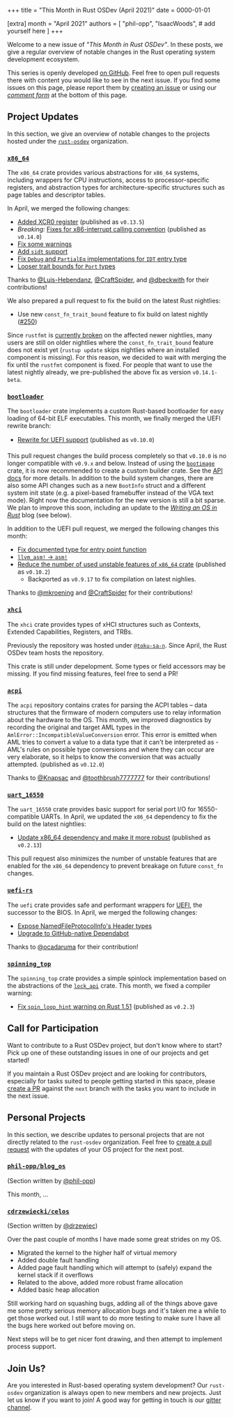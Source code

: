 +++
title = "This Month in Rust OSDev (April 2021)"
date = 0000-01-01

[extra]
month = "April 2021"
authors = [
    "phil-opp",
    "IsaacWoods",
    # add yourself here
]
+++

Welcome to a new issue of _"This Month in Rust OSDev"_. In these posts, we give a regular overview of notable changes in the Rust operating system development ecosystem.

<!-- more -->

This series is openly developed [on GitHub](https://github.com/rust-osdev/homepage/). Feel free to open pull requests there with content you would like to see in the next issue. If you find some issues on this page, please report them by [creating an issue](https://github.com/rust-osdev/homepage/issues/new) or using our [_comment form_](#comment-form) at the bottom of this page.

<!--
    This is a draft for the upcoming "This Month in Rust OSDev (April 2021)" post.
    Feel free to create pull requests against the `next` branch to add your
    content here.
    Please take a look at the past posts on https://rust-osdev.com/ to see the
    general structure of these posts.
-->

## Project Updates

In this section, we give an overview of notable changes to the projects hosted under the [`rust-osdev`] organization.

[`rust-osdev`]: https://github.com/rust-osdev/about

### [`x86_64`](https://github.com/rust-osdev/x86_64)

The `x86_64` crate provides various abstractions for `x86_64` systems, including wrappers for CPU instructions, access to processor-specific registers, and abstraction types for architecture-specific structures such as page tables and descriptor tables.

In April, we merged the following changes:

- [Added XCR0 register](https://github.com/rust-osdev/x86_64/pull/239) <span class="gray">(published as `v0.13.5`)</span>
- _Breaking:_ [Fixes for x86-interrupt calling convention](https://github.com/rust-osdev/x86_64/pull/242) <span class="gray">(published as `v0.14.0`)</span>
- [Fix some warnings](https://github.com/rust-osdev/x86_64/pull/243)
- [Add `sidt` support](https://github.com/rust-osdev/x86_64/pull/246)
- [Fix `Debug` and `PartialEq` implementations for `IDT` entry type](https://github.com/rust-osdev/x86_64/pull/249)
- [Looser trait bounds for `Port` types](https://github.com/rust-osdev/x86_64/pull/247)

Thanks to [@Luis-Hebendanz](https://github.com/Luis-Hebendanz), [@CraftSpider](https://github.com/CraftSpider), and [@dbeckwith](https://github.com/dbeckwith) for their contributions!

We also prepared a pull request to fix the build on the latest Rust nightlies:

- Use new `const_fn_trait_bound` feature to fix build on latest nightly ([#250](https://github.com/rust-osdev/x86_64/pull/250))

Since `rustfmt` is [currently broken](https://github.com/rust-lang/rust/issues/84538) on the affected newer nightlies, many users are still on older nightlies where the `const_fn_trait_bound` feature does not exist yet (`rustup update` skips nightlies where an installed component is missing). For this reason, we decided to wait with merging the fix until the `rustfmt` component is fixed. For people that want to use the latest nightly already, we pre-published the above fix as version `v0.14.1-beta`.

### [`bootloader`](https://github.com/rust-osdev/bootloader)

The `bootloader` crate implements a custom Rust-based bootloader for easy loading of 64-bit ELF executables. This month, we finally merged the UEFI rewrite branch:

- [Rewrite for UEFI support](https://github.com/rust-osdev/bootloader/pull/130) <span class="gray">(published as `v0.10.0`)</span>

This pull request changes the build process completely so that `v0.10.0` is no longer compatible with `v0.9.x` and below. Instead of using the [`bootimage`](https://github.com/rust-osdev/bootimage) crate, it is now recommended to create a custom builder crate. See the [API docs](https://docs.rs/bootloader/0.10.2/bootloader/) for more details. In addition to the build system changes, there are also some API changes such as a new `BootInfo` struct and a different system init state (e.g. a pixel-based framebuffer instead of the VGA text mode). Right now the documentation for the new version is still a bit sparse. We plan to improve this soon, including an update to the [_Writing an OS in Rust_](https://os.phil-opp.com/) blog (see below).

In addition to the UEFI pull request, we merged the following changes this month:

- [Fix documented type for entry point function](https://github.com/rust-osdev/bootloader/pull/147)
- [`llvm_asm!` -> `asm!`](https://github.com/rust-osdev/bootloader/pull/154)
- [Reduce the number of used unstable features of `x86_64` crate](https://github.com/rust-osdev/bootloader/pull/155) <span class="gray">(published as `v0.10.2`)</span>
  - Backported as `v0.9.17` to fix compilation on latest nighlies.

Thanks to [@mkroening](https://github.com/mkroening) and [@CraftSpider](https://github.com/CraftSpider) for their contributions!

### [`xhci`](https://github.com/rust-osdev/xhci)

The `xhci` crate provides types of xHCI structures such as Contexts, Extended Capabilities, Registers, and TRBs.

Previously the repository was hosted under [`@toku-sa-n`](https://github.com/toku-sa-n). Since April, the Rust OSDev team hosts the repository.

This crate is still under depelopment. Some types or field accessors may be missing. If you find missing features, feel free to send a PR!

### [`acpi`](https://github.com/rust-osdev/acpi)

The `acpi` repository contains crates for parsing the ACPI tables – data structures that the firmware of modern computers use to relay information about the hardware to the OS.
This month, we improved diagnostics by recording the original and target AML types in the `AmlError::IncompatibleValueConversion` error. This error is emitted when AML tries to convert a value
to a data type that it can't be interpreted as - AML's rules on possible type conversions and where they can occur are very elaborate, so it helps to know the conversion that was actually attempted.
<span class="gray">(published as `v0.12.0`)</span>

Thanks to [@Knapsac](https://github.com/KnapSac) and [@toothbrush7777777](https://github.com/toothbrush7777777) for their contributions!

### [`uart_16550`](https://github.com/rust-osdev/uart_16550)

The `uart_16550` crate provides basic support for serial port I/O for 16550-compatible UARTs. In April, we updated the `x86_64` dependency to fix the build on the latest nightlies:

- [Update x86_64 dependency and make it more robust](https://github.com/rust-osdev/uart_16550/pull/14) <span class="gray">(published as `v0.2.13`)</span>

This pull request also minimizes the number of unstable features that are enabled for the `x86_64` dependency to prevent breakage on future `const_fn` changes.

### [`uefi-rs`](https://github.com/rust-osdev/uefi-rs)

The `uefi` crate provides safe and performant wrappers for [UEFI](https://en.wikipedia.org/wiki/Unified_Extensible_Firmware_Interface), the successor to the BIOS. In April, we merged the following changes:

- [Expose NamedFileProtocolInfo's Header types](https://github.com/rust-osdev/uefi-rs/pull/205)
- [Upgrade to GitHub-native Dependabot](https://github.com/rust-osdev/uefi-rs/pull/207)

Thanks to [@ocadaruma](https://github.com/ocadaruma) for their contribution!

### [`spinning_top`](https://github.com/rust-osdev/spinning_top)

The `spinning_top` crate provides a simple spinlock implementation based on the abstractions of the [`lock_api`](https://docs.rs/lock_api/0.4.1/lock_api/) crate. This month, we fixed a compiler warning:

- [Fix `spin_loop_hint` warning on Rust 1.51](https://github.com/rust-osdev/spinning_top/pull/10) <span class="gray">(published as `v0.2.3`)</span>


## Call for Participation
Want to contribute to a Rust OSDev project, but don't know where to start? Pick up one of these outstanding
issues in one of our projects and get started!

If you maintain a Rust OSDev project and are looking for contributors, especially for tasks suited to people
getting started in this space, please [create a PR](https://github.com/rust-osdev/homepage/pulls) against the
`next` branch with the tasks you want to include in the next issue.

<!--
Please use the following template for adding items:

- [(`repo_name`) Issue Description](https://example.com/link-to-issue)
-->

## Personal Projects

In this section, we describe updates to personal projects that are not directly related to the `rust-osdev` organization. Feel free to [create a pull request](https://github.com/rust-osdev/homepage/pulls) with the updates of your OS project for the next post.

### [`phil-opp/blog_os`](https://github.com/phil-opp/blog_os)

<span class="gray">(Section written by [@phil-opp](https://github.com/phil-opp))</span>

This month, ...

### [`cdrzewiecki/celos`](https://gitlab.com/cdrzewiecki/celos)

<span class="gray">(Section written by [@drzewiec](https://github.com/drzewiec))</span>

Over the past couple of months I have made some great strides on my OS.

* Migrated the kernel to the higher half of virtual memory
* Added double fault handling
* Added page fault handling which will attempt to (safely) expand the kernel stack if it overflows
* Related to the above, added more robust frame allocation
* Added basic heap allocation

Still working hard on squashing bugs, adding all of the things above gave me some pretty serious memory allocation bugs and it's taken me a while to get those worked out. I still want to do more testing to make sure I have all the bugs here worked out before moving on.

Next steps will be to get nicer font drawing, and then attempt to implement process support.

## Join Us?

Are you interested in Rust-based operating system development? Our `rust-osdev` organization is always open to new members and new projects. Just let us know if you want to join! A good way for getting in touch is our [gitter channel](https://gitter.im/rust-osdev/Lobby).


<!--
TODO: Update publication date
-->
